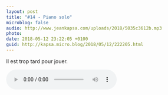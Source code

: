```yaml
---
layout: post
title: "#14 - Piano solo"
microblog: false
audio: http://www.jeankapsa.com/uploads/2018/5035c3612b.mp3
photo: 
date: 2018-05-12 23:22:05 +0100
guid: http://kapsa.micro.blog/2018/05/12/222205.html
---
```

Il est trop tard pour jouer.

<audio controls="controls" src="http://www.jeankapsa.com/uploads/2018/5035c3612b.mp3" />
